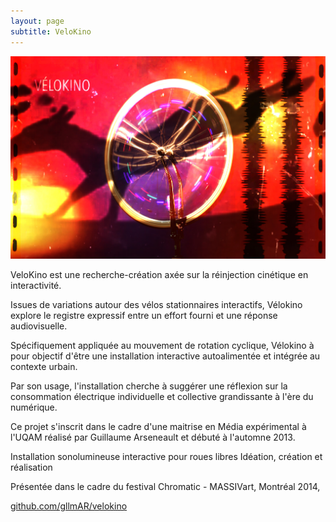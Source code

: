 ```yaml
---
layout: page
subtitle: VeloKino
---
```

![VeloKino](../../assets/img/img_velokino_01.jpg)


VeloKino est une recherche-création axée sur la réinjection cinétique en interactivité.

Issues de variations autour des vélos stationnaires interactifs,  Vélokino explore le registre expressif entre un effort fourni et une réponse audiovisuelle.

Spécifiquement appliquée au mouvement de rotation cyclique, Vélokino à pour objectif  d'être une installation interactive autoalimentée et intégrée au contexte urbain.

Par son usage,  l'installation cherche à suggérer une réflexion sur la consommation électrique individuelle et collective grandissante à l'ère du numérique.

Ce projet s'inscrit dans le cadre d'une maitrise en Média expérimental à l'UQAM réalisé par Guillaume Arseneault et débuté à l'automne 2013.



Installation sonolumineuse interactive pour roues libres
Idéation, création et réalisation

Présentée dans le cadre du festival Chromatic - MASSIVart, Montréal 2014,

[github.com/gllmAR/velokino](https://github.com/gllmAR/velokino)
